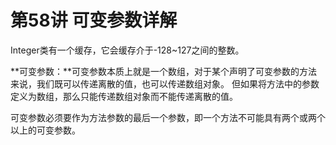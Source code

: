 # 第58讲 可变参数详解

Integer类有一个缓存，它会缓存介于-128~127之间的整数。

**可变参数：**可变参数本质上就是一个数组，对于某个声明了可变参数的方法来说，我们既可以传递离散的值，也可以传递数组对象。
但如果将方法中的参数定义为数组，那么只能传递数组对象而不能传递离散的值。

可变参数必须要作为方法参数的最后一个参数，即一个方法不可能具有两个或两个以上的可变参数。

